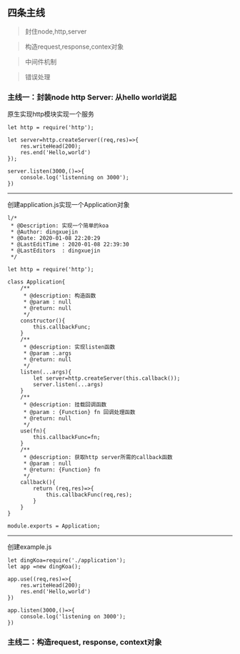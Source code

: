 ## 四条主线
>封住node,http,server

>构造request,response,contex对象

>中间件机制

>错误处理

### 主线一：封装node http Server: 从hello world说起
原生实现http模块实现一个服务
```
let http = require('http');

let server=http.createServer((req,res)=>{
    res.writeHead(200);
    res.end('Hello,world')
});

server.listen(3000,()=>{
    console.log('listenning on 3000');
})
```
---
创建application.js实现一个Application对象
```
l/*
 * @Description: 实现一个简单的koa
 * @Author: dingxuejin
 * @Date: 2020-01-08 22:20:29
 * @LastEditTime : 2020-01-08 22:39:30
 * @LastEditors  : dingxuejin
 */

let http = require('http');

class Application{
    /**
     * @description: 构造函数
     * @param : null
     * @return: null
     */
    constructor(){
        this.callbackFunc;
    }
    /**
     * @description: 实现listen函数
     * @param :.args
     * @return: null
     */
    listen(...args){
        let server=http.createServer(this.callback());
        server.listen(...args)
    }
    /**
     * @description: 挂载回调函数
     * @param : {Function} fn 回调处理函数
     * @return: null
     */
    use(fn){
        this.callbackFunc=fn;
    }
    /**
     * @description: 获取http server所需的callback函数
     * @param : null
     * @return: {Function} fn
     */
    callback(){
        return (req,res)=>{
            this.callbackFunc(req,res);
        }
    }
}

module.exports = Application;
```
---
创建example.js
```
let dingKoa=require('./application');
let app =new dingKoa();

app.use((req,res)=>{
    res.writeHead(200);
    res.end('Hello,world')
})

app.listen(3000,()=>{
    console.log('listening on 3000');
})
```
### 主线二：构造request, response, context对象
